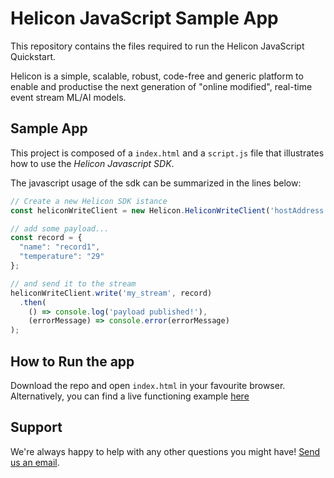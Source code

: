 # Helicon JavaScript Sample App
This repository contains the files required to run the Helicon JavaScript Quickstart.

Helicon is a simple, scalable, robust, code-free and generic platform to enable and productise the next generation of "online modified", real-time event stream ML/AI models.

## Sample App

This project is composed of a `index.html` and a `script.js` file that illustrates how to use the _Helicon Javascript SDK_.

The javascript usage of the sdk can be summarized in the lines below:

```javascript
// Create a new Helicon SDK istance
const heliconWriteClient = new Helicon.HeliconWriteClient('hostAddress', 'clientId', 'tenant',);

// add some payload...
const record = {
  "name": "record1",
  "temperature": "29"
};

// and send it to the stream
heliconWriteClient.write('my_stream', record)
  .then(
    () => console.log('payload published!'),
    (errorMessage) => console.error(errorMessage)
);
```

## How to Run the app

Download the repo and open `index.html` in your favourite browser.
Alternatively, you can find a live functioning example [here](https://stackblitz.com/edit/helicon-javascript-quickstart)

## Support
We're always happy to help with any other questions you might have! [Send us an email](mailto:support@radicalbit.io).
